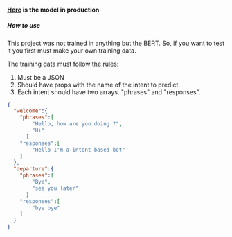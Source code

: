 #### [Here](https://cdss-ml-portfolio.herokuapp.com/chatbot) is the model in production

##### How to use
This project was not trained in anything but the BERT. So, if you want to test it you first must make your own training data. 

The training data must follow the rules:

1.  Must be a JSON
2.  Should have props with the name of the intent to predict. 
3.  Each intent should have two arrays. "phrases" and "responses".

```json
{
  "welcome":{
    "phrases":[
        "Hello, how are you doing ?",
        "Hi"
      ]
    "responses":[
        "Hello I'm a intent based bot"
    ]
  },
  "departure":{
    "phrases":[
        "Bye",
        "see you later"
      ]
    "responses":[
        "bye bye"
    ]
  }
}
```
